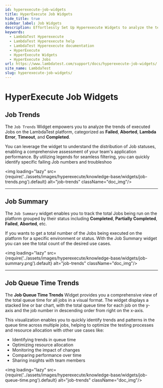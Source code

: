 ```yaml
---
id: hyperexecute-job-widgets
title: HyperExecute Job Widgets
hide_title: true
sidebar_label: Job Widgets
description: Effortlessly Set Up Hyperexecute Widgets to analyze the test results
keywords:
  - LambdaTest Hyperexecute
  - LambdaTest Hyperexecute help
  - LambdaTest Hyperexecute documentation
  - HyperExecute
  - HyperExecute Widgets
  - HyperExecute Jobs
url: https://www.lambdatest.com/support/docs/hyperexecute-job-widgets/
site_name: LambdaTest
slug: hyperexecute-job-widgets/
---
```


<script type="application/ld+json"
      dangerouslySetInnerHTML={{ __html: JSON.stringify({
       "@context": "https://schema.org",
        "@type": "BreadcrumbList",
        "itemListElement": [{
          "@type": "ListItem",
          "position": 1,
          "name": "Home",
          "item": "https://www.lambdatest.com"
        },{
          "@type": "ListItem",
          "position": 2,
          "name": "Support",
          "item": "https://www.lambdatest.com/support/docs/"
        },{
          "@type": "ListItem",
          "position": 3,
          "name": "HyperExecute Widgets",
          "item": "https://www.lambdatest.com/support/docs/hyperexecute-job-widgets/"
        }]
      })
    }}
></script>

# HyperExecute Job Widgets

## Job Trends

The `Job Trends` Widget empowers you to analyze the trends of executed Jobs on the LambdaTest platform, categorized as **Failed**, **Aborted**, **Lambda Error**, **Timeout**, and **Completed**.

You can leverage the widget to understand the distribution of Job statuses, enabling a comprehensive assessment of your team's application performance. By utilizing legends for seamless filtering, you can quickly identify specific failing Job numbers and troubleshoo

<img loading="lazy" src={require('../assets/images/hyperexecute/knowledge-base/widgets/job-trends.png').default} alt="job-trends" className="doc_img"/>

***

## Job Summary

The `Job Summary` widget enables you to track the total Jobs being run on the platform grouped by their status including **Completed**, **Partially Completed**, **Failed**, **Aborted**, etc.

If you wants to get a total number of the Jobs being executed on the platform for a specific environment or status. With the Job Summary widget you can see the total count of the desired use cases.

<img loading="lazy" src={require('../assets/images/hyperexecute/knowledge-base/widgets/job-summary.png').default} alt="job-trends" className="doc_img"/>

***

<!-- ## Job Insights

The `Job Insights` widget allows the user to get deep insights about the Jobs executed on the platform categorized by their status including **Completed**, **Failed**, **Lambda Error**, **Timeout**, and **Cancelled**.

You can understand the status distribution of the Jobs executed by your team and drill down into each failed Job number to understand where the error lies and troubleshoot it.

<img loading="lazy" src={require('../assets/images/hyperexecute/knowledge-base/widgets/job-insights.png').default} alt="job-trends" className="doc_img"/> -->

## Job Queue Time Trends

The **Job Queue Time Trends** Widget provides you a comprehensive view of the total queue time for all jobs in a visual format. The widget displays a stacked line or bar chart, with the total queue time for each job on the y-axis and the job number in descending order from right on the x-axis.

This visualization enables you to quickly identify trends and patterns in the queue time across multiple jobs, helping to optimize the testing processes and resource allocation with other use cases like:

- Identifying trends in queue time
- Optimizing resource allocation
- Monitoring the impact of changes
- Comparing performance over time
- Sharing insights with team members

<img loading="lazy" src={require('../assets/images/hyperexecute/knowledge-base/widgets/job-queue-time.png').default} alt="job-trends" className="doc_img"/>